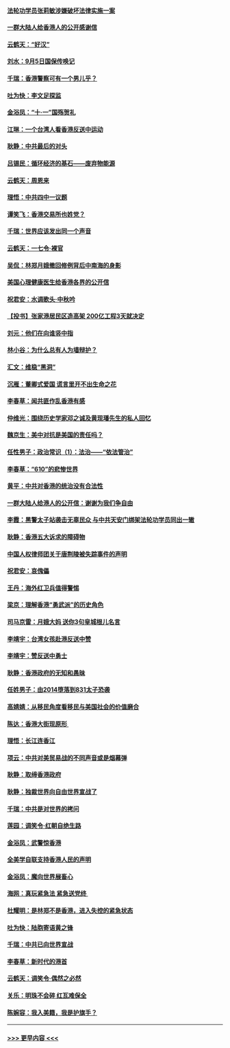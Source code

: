 #### [法轮功学员张莉敏涉嫌破坏法律实施一案](../pages/nsc993/n11517600.md?t=09130222) 
#### [一群大陆人给香港人的公开感谢信](../pages/nsc993/n11514797.md?t=09130222) 
#### [云鹤天：“好汉”](../pages/nsc993/n11513536.md?t=09130222) 
#### [刘水：9月5日国保传唤记](../pages/nsc993/n11513460.md?t=09130222) 
#### [千瑞：香港警察可有一个男儿乎？](../pages/nsc993/n11513109.md?t=09130222) 
#### [吐为快：李文足探监](../pages/nsc993/n11509622.md?t=09130222) 
#### [金浴凤：“十‧一”国殇贺礼](../pages/nsc993/n11509593.md?t=09130222) 
#### [江琳：一个台湾人看香港反送中运动](../pages/nsc993/n11509211.md?t=09130222) 
#### [耿静：中共最后的对头](../pages/nsc993/n11508308.md?t=09130222) 
#### [吕锡民：循环经济的基石——废弃物能源](../pages/nsc993/n11508212.md?t=09130222) 
#### [云鹤天：周恩来](../pages/nsc993/n11508055.md?t=09130222) 
#### [理悟：中共四中一议题](../pages/nsc993/n11507782.md?t=09130222) 
#### [谭笑飞：香港交易所也姓党？](../pages/nsc993/n11507753.md?t=09130222) 
#### [千瑞：世界应该发出同一个声音](../pages/nsc993/n11507290.md?t=09130222) 
#### [云鹤天：一七令‧裸官](../pages/nsc993/n11507177.md?t=09130222) 
#### [吴侃：林郑月娥撤回修例背后中南海的身影](../pages/nsc993/n11506876.md?t=09130222) 
#### [美国心理健康医生给香港各界的公开信](../pages/nsc993/n11506809.md?t=09130222) 
#### [祝君安：水调歌头‧中秋吟](../pages/nsc993/n11506758.md?t=09130222) 
#### [【投书】张家港居民区造高架 200亿工程3天就决定](../pages/nsc993/n11506682.md?t=09130222) 
#### [刘元：他们在向谁竖中指](../pages/nsc993/n11505384.md?t=09130222) 
#### [林小谷：为什么总有人为墙辩护？](../pages/nsc993/n11505226.md?t=09130222) 
#### [汇文：维稳“黑洞”](../pages/nsc993/n11504347.md?t=09130222) 
#### [沉雁：董卿式爱国 谎言里开不出生命之花](../pages/nsc993/n11503215.md?t=09130222) 
#### [李春草：闻共匪作乱香港有感](../pages/nsc993/n11503072.md?t=09130222) 
#### [仲维光：围绕历史学家邓之诚及黄现璠先生的私人回忆](../pages/nsc993/n11501330.md?t=09130222) 
#### [魏京生：美中对抗是美国的责任吗？](../pages/nsc993/n11500723.md?t=09130222) 
#### [任性男子：政治常识（1）：法治——“依法管治”](../pages/nsc993/n11500791.md?t=09130222) 
#### [李春草：“610”的悲惨世界](../pages/nsc993/n11501141.md?t=09130222) 
#### [黄平：中共对香港的统治没有合法性](../pages/nsc993/n11499473.md?t=09130222) 
#### [一群大陆人给港人的公开信：谢谢为我们争自由](../pages/nsc993/n11500402.md?t=09130222) 
#### [李霞：黑警太子站袭击无辜民众 与中共天安门绑架法轮功学员同出一辙](../pages/nsc993/n11499805.md?t=09130222) 
#### [耿静：香港五大诉求的障碍物](../pages/nsc993/n11497578.md?t=09130222) 
#### [中国人权律师团关于唐荆陵被失踪事件的声明](../pages/nsc993/n11500014.md?t=09130222) 
#### [祝君安：哀傀儡](../pages/nsc993/n11499776.md?t=09130222) 
#### [王丹：海外红卫兵值得警惕](../pages/nsc993/n11498138.md?t=09130222) 
#### [梁京：理解香港“勇武派”的历史角色](../pages/nsc993/n11498006.md?t=09130222) 
#### [司马京雷：月娥大妈  送你3句皇城根儿名言](../pages/nsc993/n11497885.md?t=09130222) 
#### [李靖宇：台湾女孩赴港反送中赞](../pages/nsc993/n11497721.md?t=09130222) 
#### [李靖宇：赞反送中勇士](../pages/nsc993/n11497452.md?t=09130222) 
#### [耿静：香港政府的无知和愚昧](../pages/nsc993/n11494238.md?t=09130222) 
#### [任姓男子：由2014堕落到831太子恐袭](../pages/nsc993/n11496683.md?t=09130222) 
#### [高婧婧：从移民角度看移民与美国社会的价值磨合](../pages/nsc993/n11495757.md?t=09130222) 
#### [陈达：香港大街现原形 ](../pages/nsc993/n11495441.md?t=09130222) 
#### [理悟：长江连香江](../pages/nsc993/n11495377.md?t=09130222) 
#### [项云：中共对美贸易战的不同声音或是烟幕弹](../pages/nsc993/n11494929.md?t=09130222) 
#### [耿静：取缔香港政府](../pages/nsc993/n11494218.md?t=09130222) 
#### [耿静：独裁世界向自由世界宣战了](../pages/nsc993/n11494190.md?t=09130222) 
#### [千瑞：中共是对世界的拷问](../pages/nsc993/n11493021.md?t=09130222) 
#### [莲园：调笑令‧红朝自绝生路](../pages/nsc993/n11493011.md?t=09130222) 
#### [金浴凤：武警惊香港](../pages/nsc993/n11492994.md?t=09130222) 
#### [全美学自联支持香港人民的声明](../pages/nsc993/n11492630.md?t=09130222) 
#### [金浴凤：魔向世界展畜心](../pages/nsc993/n11492599.md?t=09130222) 
#### [海网：真玩紧急法 紧急送党终 ](../pages/nsc993/n11492535.md?t=09130222) 
#### [杜耀明：是林郑不是香港，进入失控的紧急状态](../pages/nsc993/n11491420.md?t=09130222) 
#### [吐为快：陆胞寄语黄之锋](../pages/nsc993/n11491117.md?t=09130222) 
#### [千瑞：中共已向世界宣战](../pages/nsc993/n11490123.md?t=09130222) 
#### [李春草：新时代的港首](../pages/nsc993/n11489864.md?t=09130222) 
#### [云鹤天：调笑令·偶然之必然](../pages/nsc993/n11489701.md?t=09130222) 
#### [关乐：明珠不会碎 红瓦难保全](../pages/nsc993/n11489647.md?t=09130222) 
#### [陈婉容：我入美籍，我是护旗手？](../pages/nsc993/n11487908.md?t=09130222) 

----
#### [ >>> 更早内容 <<< ](../indexes/nsc993-earlier.md)

